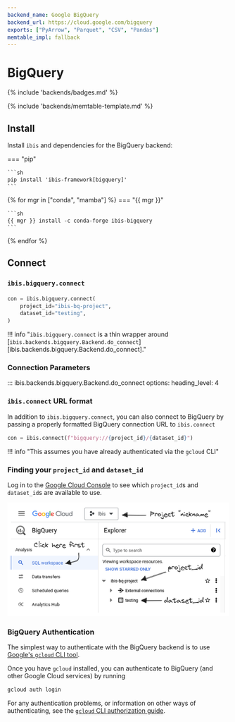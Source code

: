 ```yaml
---
backend_name: Google BigQuery
backend_url: https://cloud.google.com/bigquery
exports: ["PyArrow", "Parquet", "CSV", "Pandas"]
memtable_impl: fallback
---
```


# BigQuery

{% include 'backends/badges.md' %}

{% include 'backends/memtable-template.md' %}

## Install

Install `ibis` and dependencies for the BigQuery backend:

=== "pip"

    ```sh
    pip install 'ibis-framework[bigquery]'
    ```

{% for mgr in ["conda", "mamba"] %}
=== "{{ mgr }}"

    ```sh
    {{ mgr }} install -c conda-forge ibis-bigquery
    ```

{% endfor %}

## Connect

### `ibis.bigquery.connect`

```python
con = ibis.bigquery.connect(
    project_id="ibis-bq-project",
    dataset_id="testing",
)
```

<!-- prettier-ignore-start -->
!!! info "`ibis.bigquery.connect` is a thin wrapper around [`ibis.backends.bigquery.Backend.do_connect`][ibis.backends.bigquery.Backend.do_connect]."
<!-- prettier-ignore-end -->

### Connection Parameters

<!-- prettier-ignore-start -->
::: ibis.backends.bigquery.Backend.do_connect
    options:
      heading_level: 4
<!-- prettier-ignore-end -->

### `ibis.connect` URL format

In addition to `ibis.bigquery.connect`, you can also connect to BigQuery by
passing a properly formatted BigQuery connection URL to `ibis.connect`

```python
con = ibis.connect(f"bigquery://{project_id}/{dataset_id}")
```

<!-- prettier-ignore-start -->
!!! info "This assumes you have already authenticated via the `gcloud` CLI"
<!-- prettier-ignore-end -->

### Finding your `project_id` and `dataset_id`

Log in to the [Google Cloud Console](https://console.cloud.google.com/bigquery)
to see which `project_id`s and `dataset_id`s are available to use.

![bigquery_ids](./images/bigquery_connect.png)

### BigQuery Authentication

The simplest way to authenticate with the BigQuery backend is to use [Google's `gcloud` CLI tool](https://cloud.google.com/sdk/docs/install-sdk).

Once you have `gcloud` installed, you can authenticate to BigQuery (and other Google Cloud services) by running

```sh
gcloud auth login
```

For any authentication problems, or information on other ways of authenticating,
see the [`gcloud` CLI authorization
guide](https://cloud.google.com/sdk/docs/authorizing).
